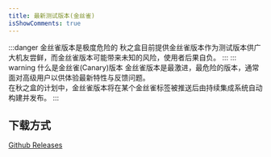 ```yaml
---
title: 最新测试版本(金丝雀)
isShowComments: true
---
```

:::danger 金丝雀版本是极度危险的
秋之盒目前提供金丝雀版本作为测试版本供广大机友尝鲜，而金丝雀版本可能带来未知的风险，使用者后果自负。
:::
::: warning 什么是金丝雀(Canary)版本
金丝雀版本是最激进，最危险的版本，通常面对高级用户以供体验最新特性与反馈问题。   
在秋之盒的计划中，金丝雀版本将在某个金丝雀标签被推送后由持续集成系统自动构建并发布。
:::

## 下载方式
[Github Releases](https://github.com/zsh2401/AutumnBox/releases)
